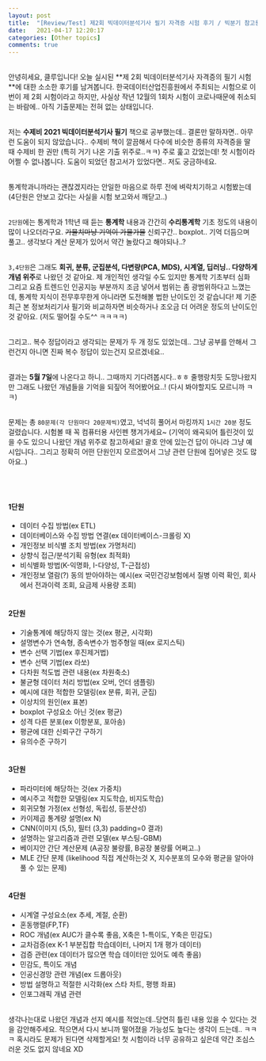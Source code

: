 ```yaml
---
layout: post
title:  "[Review/Test] 제2회 빅데이터분석기사 필기 자격증 시험 후기 / 빅분기 참고용 문제 예시"
date:   2021-04-17 12:20:17
categories: [Other topics]
comments: true
---
```

<br>
안녕히세요, 클루입니다! 오늘 실시된 **제 2회 빅데이터분석기사 자격증의 필기 시험**에 대한 소소한 후기를 남겨봅니다. 한국데이터산업진흥원에서 주최되는 시험으로 이번이 제 2회 시험이라고 하지만, 사실상 작년 12월의 1회차 시험이 코로나때문에 취소되는 바람에.. 아직 기출문제는 전혀 없는 상태입니다.
<br><br>

저는 **수제비 2021 빅데이터분석기사 필기** 책으로 공부했는데.. 결론만 말하자면.. 아무런 도움이 되지 않았습니다..
수제비 책이 깔끔해서 다수에 비슷한 종류의 자격증을 딸 때 수제비 한 권만 (특히 거기 나온 기출 위주로..ㅋㅋ) 주로 훑고 갔었는데!
첫 시험이라 어쩔 수 없나봅니다. 도움이 되었던 참고서가 있었다면.. 저도 궁금하네요.
<br><br>

통계학과니까라는 괜찮겠지라는 안일한 마음으로 하루 전에 벼락치기하고 시험봤는데(4단원은 안보고 갔다는 사실을 시험 보고와서 깨닫고..) 
<br><br>

`2단원`에는 통계학과 1학년 때 듣는 **통계학** 내용과 간간히 **수리통계학** 기초 정도의 내용이 많이 나오더라구요. ~~가물치마냥 기억이 가물가물~~ 신뢰구간.. boxplot.. 기억 더듬으며 풀고.. 생각보다 계산 문제가 있어서 약간 놀랐다고 해야되나..? 
<br><br>

`3,4단원`은 그래도 **회귀, 분류, 군집분석, 다변량(PCA, MDS), 시계열, 딥러닝.. 다양하게 개념 위주**로 나왔던 것 같아요. 제 개인적인 생각일 수도 있지만 통계학 기초부터 심화 그리고 요즘 트렌드인 인공지능 부분까지 조금 넣어서 범위는 좀 광범위하다고 느꼈는데, 통계학 지식이 전무후무한게 아니라면 도전해볼 법한 난이도인 것 같습니다! 제 기준 최근 본 정보처리기사 필기와 비교하자면 비슷하거나 조오금 더 어려운 정도의 난이도인 것 같아요. (저도 떨어질 수도^^ ㅋㅋㅋㅋ)
<br><br>

그리고.. 복수 정답이라고 생각되는 문제가 두 개 정도 있었는데.. 그냥 공부를 안해서 그런건지 아니면 진짜 복수 정답이 있는건지 모르겠네요..
<br><br>

결과는 **5월 7일**에 나온다고 하니.. 그때까지 기다려봅시다..ㅎㅎ 줄행랑치듯 도망나왔지만 그래도 나왔던 개념들을 기억을 되짚어 적어봤어요..! (다시 봐야할지도 모르니까 ㅋㅋ)
<br><br>

문제는 총 `80문제(각 단원마다 20문제씩)`였고, 넉넉히 풀어서 마킹까지 `1시간 20분` 정도 걸렸습니다. 시험볼 때 꼭 컴퓨터용 사인펜 챙겨가세요~
(기억이 왜곡되어 틀린것이 있을 수도 있으니 나왔던 개념 위주로 참고하세요! 괄호 안에 있는건 답이 아니라 그냥 예시입니다.. 그리고 정확히 어떤 단원인지 모르겠어서 그냥 관련 단원에 집어넣은 것도 많아요..)
<br><br><br><br>

#### 1단원
- 데이터 수집 방법(ex ETL)
- 데이터베이스와 수집 방법 연결(ex 데이터베이스-크롤링 X)
- 개인정보 비식별 조치 방법(ex 가명처리)
- 상향식 접근/분석기획 유형(ex 최적화)
- 비식별화 방법(K-익명화, I-다양성, T-근접성)
- 개인정보 열람(?) 동의 받아야하는 예시(ex 국민건강보험에서 질병 이력 확인, 회사에서 전과이력 조회, 요금제 사용량 조회) 
<br><br>

#### 2단원
- 기술통계에 해당하지 않는 것(ex 평균, 시각화)
- 설명변수가 연속형, 종속변수가 범주형일 때(ex 로지스틱)
- 변수 선택 기법(ex 후진제거법)
- 변수 선택 기법(ex 라쏘)
- 다차원 척도법 관련 내용(ex 차원축소)
- 불균형 데이터 처리 방법(ex 오버, 언더 샘플링)
- 예시에 대한 적합한 모델링(ex 분류, 회귀, 군집)
- 이상치의 원인(ex 표본)
- boxplot 구성요소 아닌 것(ex 평균)
- 성격 다른 분포(ex 이항분포, 포아송)
- 평균에 대한 신뢰구간 구하기
- 유의수준 구하기
<br><br>

#### 3단원
- 파라미터에 해당하는 것(ex 가중치)
- 예시주고 적합한 모델링(ex 지도학습, 비지도학습)
- 회귀모형 가정(ex 선형성, 독립성, 등분산성)
- 카이제곱 통계량 설명(ex N)
- CNN(이미지 (5,5), 필터 (3,3) padding=0 결과)
- 설명하는 알고리즘과 관련 모델(ex 부스팅-GBM)
- 베이지안 간단 계산문제 (A공장 불량률, B공장 불량률 어쩌고..)
- MLE 간단 문제 (likelihood 직접 계산하는것 X, 지수분포의 모수와 평균을 알아야 풀 수 있는 문제)
<br><br>

#### 4단원
- 시계열 구성요소(ex 추세, 계절, 순환)
- 혼동행렬(FP,TF)
- ROC 개념(ex AUC가 클수록 좋음, X축은 1-특이도, Y축은 민감도)
- 교차검증(ex K-1 부분집합 학습데이터, 나머지 1개 평가 데이터)
- 검증 관련(ex 데이터가 많으면 학습 데이터만 있어도 예측 좋음)
- 민감도, 특이도 개념
- 인공신경망 관련 개념(ex 드롭아웃)
- 방법 설명하고 적절한 시각화(ex 스타 차트, 평행 좌표)
- 인포그래픽 개념 관련
<br><br>

생각나는대로 나왔던 개념과 선지 예시를 적었는데..당연히 틀린 내용 있을 수 있다는 것을 감안해주세요. 적으면서 다시 보니까 떨어졌을 가능성도 높다는 생각이 드는데.. ㅋㅋㅋ
혹시라도 문제가 된다면 삭제할게요! 첫 시험이라 너무 공유하고 싶은데 약간 조심스러운 것도 없지 않네요 XD